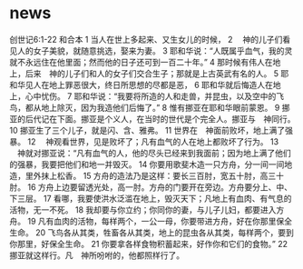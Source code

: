 # news
创世记‬6:1-22 和合本
1 当人在世上多起来、又生女儿的时候， 2 　神的儿子们看见人的女子美貌，就随意挑选，娶来为妻。 3 耶和华说：“人既属乎血气，我的灵就不永远住在他里面；然而他的日子还可到一百二十年。” 4 那时候有伟人在地上，后来　神的儿子们和人的女子们交合生子；那就是上古英武有名的人。
5 耶和华见人在地上罪恶很大，终日所思想的尽都是恶， 6 耶和华就后悔造人在地上，心中忧伤。 7 耶和华说：“我要将所造的人和走兽，并昆虫，以及空中的飞鸟，都从地上除灭，因为我造他们后悔了。” 8 惟有挪亚在耶和华眼前蒙恩。
9 挪亚的后代记在下面。挪亚是个义人，在当时的世代是个完全人。挪亚与　神同行。 10 挪亚生了三个儿子，就是闪、含、雅弗。
11 世界在　神面前败坏，地上满了强暴。 12 　神观看世界，见是败坏了；凡有血气的人在地上都败坏了行为。 13 　神就对挪亚说：“凡有血气的人，他的尽头已经来到我面前；因为地上满了他们的强暴，我要把他们和地一并毁灭。 14 你要用歌斐木造一只方舟，分一间一间地造，里外抹上松香。 15 方舟的造法乃是这样：要长三百肘，宽五十肘，高三十肘。 16 方舟上边要留透光处，高一肘。方舟的门要开在旁边。方舟要分上、中、下三层。 17 看哪，我要使洪水泛滥在地上，毁灭天下；凡地上有血肉、有气息的活物，无一不死。 18 我却要与你立约；你同你的妻，与儿子儿妇，都要进入方舟。 19 凡有血肉的活物，每样两个，一公一母，你要带进方舟，好在你那里保全生命。 20 飞鸟各从其类，牲畜各从其类，地上的昆虫各从其类，每样两个，要到你那里，好保全生命。 21 你要拿各样食物积蓄起来，好作你和它们的食物。” 22 挪亚就这样行。凡　神所吩咐的，他都照样行了。
